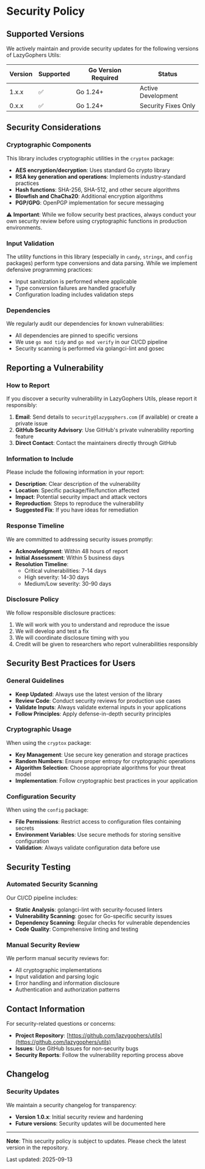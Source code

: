 # Security Policy

## Supported Versions

We actively maintain and provide security updates for the following versions of LazyGophers Utils:

| Version | Supported          | Go Version Required | Status           |
| ------- | ------------------ | ------------------- | ---------------- |
| 1.x.x   | :white_check_mark: | Go 1.24+           | Active Development |
| 0.x.x   | :white_check_mark: | Go 1.24+           | Security Fixes Only |

## Security Considerations

### Cryptographic Components

This library includes cryptographic utilities in the `cryptox` package:

- **AES encryption/decryption**: Uses standard Go crypto library
- **RSA key generation and operations**: Implements industry-standard practices
- **Hash functions**: SHA-256, SHA-512, and other secure algorithms
- **Blowfish and ChaCha20**: Additional encryption algorithms
- **PGP/GPG**: OpenPGP implementation for secure messaging

⚠️ **Important**: While we follow security best practices, always conduct your own security review before using cryptographic functions in production environments.

### Input Validation

The utility functions in this library (especially in `candy`, `stringx`, and `config` packages) perform type conversions and data parsing. While we implement defensive programming practices:

- Input sanitization is performed where applicable
- Type conversion failures are handled gracefully
- Configuration loading includes validation steps

### Dependencies

We regularly audit our dependencies for known vulnerabilities:

- All dependencies are pinned to specific versions
- We use `go mod tidy` and `go mod verify` in our CI/CD pipeline
- Security scanning is performed via golangci-lint and gosec

## Reporting a Vulnerability

### How to Report

If you discover a security vulnerability in LazyGophers Utils, please report it responsibly:

1. **Email**: Send details to `security@lazygophers.com` (if available) or create a private issue
2. **GitHub Security Advisory**: Use GitHub's private vulnerability reporting feature
3. **Direct Contact**: Contact the maintainers directly through GitHub

### Information to Include

Please include the following information in your report:

- **Description**: Clear description of the vulnerability
- **Location**: Specific package/file/function affected
- **Impact**: Potential security impact and attack vectors
- **Reproduction**: Steps to reproduce the vulnerability
- **Suggested Fix**: If you have ideas for remediation

### Response Timeline

We are committed to addressing security issues promptly:

- **Acknowledgment**: Within 48 hours of report
- **Initial Assessment**: Within 5 business days
- **Resolution Timeline**: 
  - Critical vulnerabilities: 7-14 days
  - High severity: 14-30 days
  - Medium/Low severity: 30-90 days

### Disclosure Policy

We follow responsible disclosure practices:

1. We will work with you to understand and reproduce the issue
2. We will develop and test a fix
3. We will coordinate disclosure timing with you
4. Credit will be given to researchers who report vulnerabilities responsibly

## Security Best Practices for Users

### General Guidelines

- **Keep Updated**: Always use the latest version of the library
- **Review Code**: Conduct security reviews for production use cases
- **Validate Inputs**: Always validate external inputs in your applications
- **Follow Principles**: Apply defense-in-depth security principles

### Cryptographic Usage

When using the `cryptox` package:

- **Key Management**: Use secure key generation and storage practices
- **Random Numbers**: Ensure proper entropy for cryptographic operations
- **Algorithm Selection**: Choose appropriate algorithms for your threat model
- **Implementation**: Follow cryptographic best practices in your application

### Configuration Security

When using the `config` package:

- **File Permissions**: Restrict access to configuration files containing secrets
- **Environment Variables**: Use secure methods for storing sensitive configuration
- **Validation**: Always validate configuration data before use

## Security Testing

### Automated Security Scanning

Our CI/CD pipeline includes:

- **Static Analysis**: golangci-lint with security-focused linters
- **Vulnerability Scanning**: gosec for Go-specific security issues
- **Dependency Scanning**: Regular checks for vulnerable dependencies
- **Code Quality**: Comprehensive linting and testing

### Manual Security Review

We perform manual security reviews for:

- All cryptographic implementations
- Input validation and parsing logic
- Error handling and information disclosure
- Authentication and authorization patterns

## Contact Information

For security-related questions or concerns:

- **Project Repository**: [https://github.com/lazygophers/utils](https://github.com/lazygophers/utils)
- **Issues**: Use GitHub Issues for non-security bugs
- **Security Reports**: Follow the vulnerability reporting process above

## Changelog

### Security Updates

We maintain a security changelog for transparency:

- **Version 1.0.x**: Initial security review and hardening
- **Future versions**: Security updates will be documented here

---

**Note**: This security policy is subject to updates. Please check the latest version in the repository.

Last updated: 2025-09-13